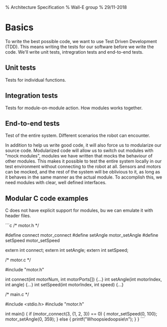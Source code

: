 % Architecture Specification
% Wall-E group
% 29/11-2018

# Basics
To write the best possible code, we want to use Test Driven Development (TDD).
This means writing the tests for our software before we write the code. We'll 
write unit tests, intregration tests and end-to-end tests. 

## Unit tests
Tests for individual functions.

## Integration tests
Tests for module-on-module action. How modules works together.

## End-to-end tests
Test of the entire system. Different scenarios the robot can encounter.

In addition to help 
us write good code, it will also force us to modularize our source code.
Modularized code will allow us to switch out modules with "mock modules",
modules we have written that mocks the behaviour of other modules. This makes
it possible to test the entire system locally in our test environment without
connecting to the robot at all. Sensors and motors can be mocked, and the
rest of the system will be oblivious to it, as long as it behaves in the same
manner as the actual module. To accomplish this, we need modules with clear, 
well defined interfaces.

## Modular C code examples
C does not have explicit support for modules, bu we can emulate it with header
files.


´´´c
/* motor.h */

#define connect motor_connect
#define setAngle motor_setAngle
#define setSpeed motor_setSpeed

extern int connect;
extern int setAngle;
extern int setSpeed;


/* motor.c  */

#include "motor.h"

int connect(int motorNum, int motorPorts[]) {...}
int setAngle(int motorIndex, int angle) {...}
int setSpeed(int motorIndex, int speed) {...}


/* main.c */

#include <stdio.h>
#include "motor.h"

int main() {
    if (motor_connect(3, {1, 2, 3}) == 0) {
        motor_setSpeed(0, 100);
        motor_setAngle(0, 359);
    } else {
        printf("Whoopsiedoopsie\n");
    }
}
´´´


